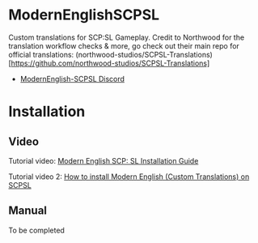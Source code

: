 # ModernEnglishSCPSL

Custom translations for SCP:SL Gameplay.
Credit to Northwood for the translation workflow checks & more, go check out their main repo for official translations: (northwood-studios/SCPSL-Translations)[https://github.com/northwood-studios/SCPSL-Translations]

* [ModernEnglish-SCPSL Discord](https://discord.com/invite/YpZ8UBtzrq)

# Installation
## Video

Tutorial video: [Modern English SCP: SL Installation Guide](https://youtu.be/yJXhDPmXfvM)

Tutorial video 2: [How to install Modern English (Custom Translations) on SCPSL](https://youtu.be/7BCPJVH4FmA)

## Manual

To be completed
